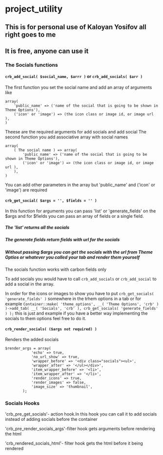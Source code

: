 # project_utility

## This is for personal use of Kaloyan Yosifov all right goes to me
## It is free, anyone can use it 

### The Socials functions

#### `crb_add_social( $social_name, $arrr )` or `crb_add_socials( $arr )`
The first function you set the social name and add an array of arguments like
```
array(
	'public_name' => ('name of the social that is going to be shown in Theme Options'),
	('icon' or 'image') => (the icon class or image id, or image url ),
)
```

Theese are the required arguments for add socials and add social
The second function you add associative array with social names
```
array(
	( The social name ) => array(
		'public_name' => ('name of the social that is going to be shown in Theme Options'),
		('icon' or 'image') => (the icon class or image id, or image url ),
	),
)
```

You can add other parameters in the array but 'public_name' and ('icon' or 'image') are required </br>

#### `crb_get_social( $args = '', $fields = '' )`

In this function for arguments you can pass 'list' or 'generate_fields' on the $args and for $fields you can pass an array of fields or a single field.

##### The 'list' returns all the socials

##### The generate fields return fields with url for the socials

##### Without passing $args you can get the socials with the url from Theme Optios or whatever you called your tab and render them yourself

The socials function works with carbon fields only <br/>

To add socials you would have to call `crb_add_socials` or `crb_add_social` to add a social in the array. <br/> 

In order for the icons or images to show you have to put `crb_get_socials( 'generate_fields' )` somewhere in the trhem options in a tab or for example `Container::make( 'theme_options', __( 'Theme Options', 'crb' ) )->add_tab( __( 'Socials', 'crb' ), crb_get_socials( 'generate_fields' ) );` this is just and example if you have a better way implementing the socials to them options feel free to do it.

#### `crb_render_socials( ($args not required) )`
Renders the added socials

```
$render_args = array(
			'echo' => true,
			'no_url_show' => true,
			'wrapper_before' => '<div class="socials"><ul>',
			'wrapper_after' => '</ul></div>',
			'item_wrapper_before' => '<li>',
			'item_wrapper_after' => '</li>',
			'render_icons' => true,
			'render_images' => false,
			'image_size' => 'thumbnail',
		);
```

### Socials Hooks

'crb_pre_get_socials'- action hook.In this hook you can call it to add socials instead of adding socials before the container <br/>

'crb_pre_render_socials_args'-filter hook gets arguments before rendering the html <br/>

'crb_rendered_socials_html'- filter hook gets the html before it being rendered <br/>

